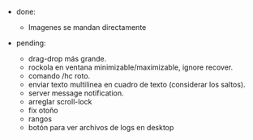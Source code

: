 * done:
    - Imagenes se mandan directamente

* pending:
    - drag-drop más grande.
    - rockola en ventana minimizable/maximizable, ignore recover.
    - comando /hc roto.
    - enviar texto multilinea en cuadro de texto (considerar los saltos).
    - server message notification.
    - arreglar scroll-lock
    - fix otoño
    - rangos
    - botón para ver archivos de logs en desktop
